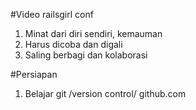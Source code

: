 #Video railsgirl conf
1. Minat dari diri sendiri, kemauman
2. Harus dicoba dan digali
3. Saling berbagi dan kolaborasi


#Persiapan
1. Belajar git /version control/  github.com